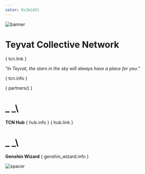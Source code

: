 ```yaml
---
color: 0x2b2d31
---
```


![banner](https://i.imgur.com/sDdOtLU.png)

# Teyvat Collective Network

{ tcn.link }

*"In Teyvat, the stars in the sky will always have a place for you."*

{ tcn.info }

{ partners() }

# _ _\
**TCN Hub**
{ hub.info } { hub.link }

# _ _\
**Genshin Wizard**
{ genshin_wizard.info }

![spacer](https://i.imgur.com/3yKSBha.png)